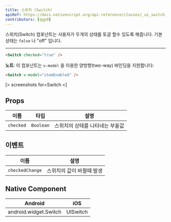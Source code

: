 ```yaml
---
title: 스위치 (Switch)
apiRef: https://docs.nativescript.org/api-reference/classes/_ui_switch_.switch
contributors: [qgp9]
---
```


스위치(Switch) 컴포넌트는 사용자가 두개의 상태를 토글 할수 있도록 해줍니다.
기본 상태는 `false` 나 "off" 입니다.

---

```html
<Switch checked="true" />
```

**노트**: 이 컴포넌트는 `v-model` 을 이용한 양방향(two-way) 바인딩을 지원합니다:

```html
<Switch v-model="itemEnabled" />
```

[> screenshots for=Switch <]

## Props

| 이름 | 타입 | 설명 |
|------|------|-------------|
| `checked` | `Boolean` | 스위치의 상태를 나타네는 부울값

## 이벤트

| 이름 | 설명 |
|------|-------------|
| `checkedChange`| 스위치의 값이 바뀔때 발생

## Native Component
| Android | iOS |
|---------|-----|
| android.widget.Switch | UISwitch
